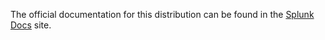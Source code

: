 The official documentation for this distribution can be found in the
[Splunk Docs](https://docs.splunk.com/Observability/gdi/get-data-in/application/go/get-started.html)
site.
